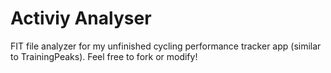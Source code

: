 # Activiy Analyser

FIT file analyzer for my unfinished cycling performance tracker app (similar to TrainingPeaks).
Feel free to fork or modify! 
